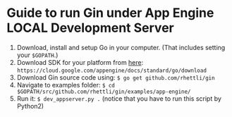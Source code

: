 # Guide to run Gin under App Engine LOCAL Development Server

1. Download, install and setup Go in your computer. (That includes setting your `$GOPATH`.)
2. Download SDK for your platform from [here](https://cloud.google.com/appengine/docs/standard/go/download): `https://cloud.google.com/appengine/docs/standard/go/download`
3. Download Gin source code using: `$ go get github.com/rhettli/gin`
4. Navigate to examples folder: `$ cd $GOPATH/src/github.com/rhettli/gin/examples/app-engine/`
5. Run it: `$ dev_appserver.py .` (notice that you have to run this script by Python2)


